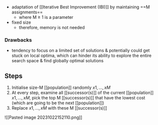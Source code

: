 - adaptation of [[Iterative Best Improvement (IBI)]] by maintaining ==M assignments==
	- where M ≥ 1 is a parameter
- fixed size 
	- therefore, memory is not needed
### Drawbacks
- tendency to focus on a limited set of solutions & potentially could get stuck on local optima, which can hinder its ability to explore the entire search space & find globally optimal solutions
## Steps
1. Initialise size-M [[population]] randomly $x1,...,xM$
2. At every step, examine all [[successor(s)]] of the current [[population]] $x1,...,xM$, pick the top M [[successor(s)]] that have the lowest cost (which are going to be the next [[population]])
3. Replace $x1,...,xM$ with these M [[successor(s)]]

![[Pasted image 20231022152110.png]]